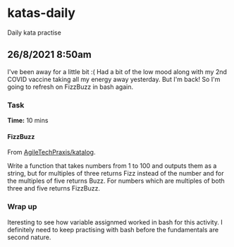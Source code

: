 # katas-daily

Daily kata practise

## 26/8/2021 8:50am

I've been away for a little bit :( Had a bit of the low mood along with my 2nd COVID vaccine taking all my energy away yesterday. But I'm back! So I'm going to refresh on FizzBuzz in bash again.
### Task

**Time:** 10 mins

#### FizzBuzz

From [AgileTechPraxis/katalog](https://github.com/AgileTechPraxis/katalog).

Write a function that takes numbers from 1 to 100 and outputs them as a string, but for multiples of three returns Fizz
instead of the number and for the multiples of five returns Buzz. For numbers which are multiples of both three and five
returns FizzBuzz.

### Wrap up

Iteresting to see how variable assignmed worked in bash for this activity. I definitely need to keep practising with bash before the fundamentals are second nature.
